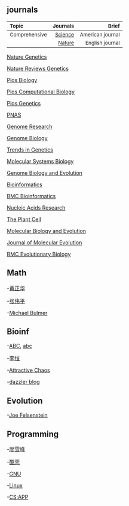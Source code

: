 ## journals
|<sub>Topic<sub>|<sub>Journals<sub>|<sub>Brief<sub>|
|:-----------------|-------:|----:|
  |<sub>Comprehensive</sub>|<sub>[Science](https://www.sciencemag.org/)</sub>|<sub>American journal</sub>|
  ||<sub>[Nature](https://www.nature.com/)</sub>|<sub>English journal</sub>|





[Nature Genetics](https://www.nature.com/ng/)

[Nature Reviews Genetics](https://www.nature.com/nrg/)

[Plos Biology](https://journals.plos.org/plosbiology/)

[Plos Computational Biology](https://journals.plos.org/ploscompbiol/)

[Plos Genetics](https://journals.plos.org/plosgenetics/)

[PNAS](https://www.pnas.org/)

[Genome Research](https://genome.cshlp.org/)

[Genome Biology](https://genomebiology.biomedcentral.com/)

[Trends in Genetics](https://www.cell.com/trends/genetics/home)

[Molecular Systems Biology](https://www.embopress.org/journal/17444292)

[Genome Biology and Evolution](https://academic.oup.com/gbe/)

[Bioinformatics](https://academic.oup.com/bioinformatics)

[BMC Bioinformatics](https://bmcbioinformatics.biomedcentral.com/)

[Nucleic Acids Research](https://academic.oup.com/nar)

[The Plant Cell](http://www.plantcell.org/)

[Molecular Biology and Evolution](https://academic.oup.com/mbe)

[Journal of Molecular Evolution](https://www.springer.com/journal/239)

[BMC Evolutionary Biology](https://bmcevolbiol.biomedcentral.com/)



## Math
-[黄正华](http://aff.whu.edu.cn/huangzh/)

-[张伟平](http://staff.ustc.edu.cn/~zwp/)

-[Michael Bulmer](http://michaelbulmer.com/)

## Bioinf
-[ABC](http://abc.ic4r.org/), [abc](http://abc.cbi.pku.edu.cn/)

-[李恒](http://www.liheng.org/)

-[Attractive Chaos](https://attractivechaos.wordpress.com/)

-[dazzler blog](https://dazzlerblog.wordpress.com/)

## Evolution
-[Joe Felsenstein](https://evolution.genetics.washington.edu/felsenstein.html)

## Programming
-[廖雪峰](https://www.liaoxuefeng.com/)

-[酷壳](https://coolshell.cn/)

-[GNU](https://www.gnu.org/)

-[Linux](https://www.linux.org/)

-[CS:APP](http://yiligong.org/csapp3e/)
